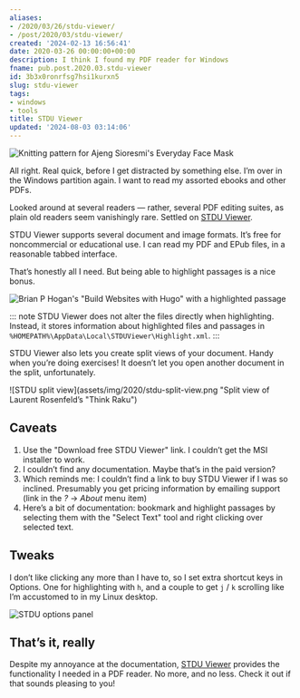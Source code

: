 ```yaml
---
aliases:
- /2020/03/26/stdu-viewer/
- /post/2020/03/stdu-viewer/
created: '2024-02-13 16:56:41'
date: 2020-03-26 00:00:00+00:00
description: I think I found my PDF reader for Windows
fname: pub.post.2020.03.stdu-viewer
id: 3b3x0ronrfsg7hsi1kurxn5
slug: stdu-viewer
tags:
- windows
- tools
title: STDU Viewer
updated: '2024-08-03 03:14:06'
---
```


![Knitting pattern for Ajeng Sioresmi's Everyday Face Mask](assets/img/2020/cover-2020-03-26.png)

All right. Real quick, before I get distracted by something else. I’m over in the Windows partition again. I want to read my assorted ebooks and other PDFs.

Looked around at several readers — rather, several PDF editing suites, as plain old readers seem vanishingly rare. Settled on [STDU Viewer](http://www.stdutility.com/stduviewer.html).

STDU Viewer supports several document and image formats. It’s free for noncommercial or educational use. I can read my PDF and EPub files, in a reasonable tabbed interface.

That’s honestly all I need. But being able to highlight passages is a nice bonus.

![Brian P Hogan's "Build Websites with Hugo" with a highlighted passage](assets/img/2020/stdu-highlighting.png)

::: note
STDU Viewer does not alter the files directly when highlighting. Instead, it stores information about highlighted files and passages in  `%HOMEPATH%\AppData\Local\STDUViewer\Highlight.xml`.
:::

STDU Viewer also lets you create split views of your document. Handy when you’re doing exercises! It doesn’t let you open another document in the split, unfortunately.

![STDU split view](assets/img/2020/stdu-split-view.png "Split view of Laurent Rosenfeld’s "Think Raku")

## Caveats

1. Use the "Download free STDU Viewer" link. I couldn’t get the MSI
    installer to work.
2. I couldn’t find any documentation. Maybe that’s in the paid version?
3. Which reminds me: I couldn’t find a link to buy STDU Viewer if I was
    so inclined. Presumably you get pricing information by emailing
    support (link in the *?* → *About* menu item)
4. Here’s a bit of documentation: bookmark and highlight passages by
    selecting them with the "Select Text" tool and right clicking over
    selected text.

## Tweaks

I don’t like clicking any more than I have to, so I set extra shortcut keys in Options. One for highlighting with `h`, and a couple to get `j` / `k` scrolling like I’m accustomed to in my Linux desktop.

![STDU options panel](assets/img/2020/stdu-preferences.png "STDU Viewer options showing keyboard shortcuts")

## That’s it, really

Despite my annoyance at the documentation, [STDU Viewer](http://www.stdutility.com/stduviewer.html) provides the functionality I needed in a PDF reader. No more, and no less. Check it out if that sounds pleasing to you\!